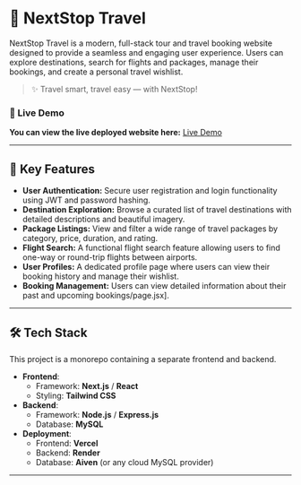 # 🧳 NextStop Travel

NextStop Travel is a modern, full-stack tour and travel booking website designed to provide a seamless and engaging user experience. Users can explore destinations, search for flights and packages, manage their bookings, and create a personal travel wishlist.

> ✨ Travel smart, travel easy — with NextStop!

### 🔴 Live Demo

**You can view the live deployed website here:** [Live Demo](https://next-stop-travel-5uaw3bptl-asthas-projects-a8790681.vercel.app)


---

## 🚀 Key Features

* **User Authentication:** Secure user registration and login functionality using JWT and password hashing.
* **Destination Exploration:** Browse a curated list of travel destinations with detailed descriptions and beautiful imagery.
* **Package Listings:** View and filter a wide range of travel packages by category, price, duration, and rating.
* **Flight Search:** A functional flight search feature allowing users to find one-way or round-trip flights between airports.
* **User Profiles:** A dedicated profile page where users can view their booking history and manage their wishlist.
* **Booking Management:** Users can view detailed information about their past and upcoming bookings/page.jsx].

---

## 🛠️ Tech Stack

This project is a monorepo containing a separate frontend and backend.

* **Frontend**:
    * Framework: **Next.js** / **React**
    * Styling: **Tailwind CSS**
* **Backend**:
    * Framework: **Node.js** / **Express.js**
    * Database: **MySQL**
* **Deployment**:
    * Frontend: **Vercel**
    * Backend: **Render**
    * Database: **Aiven** (or any cloud MySQL provider)

---




